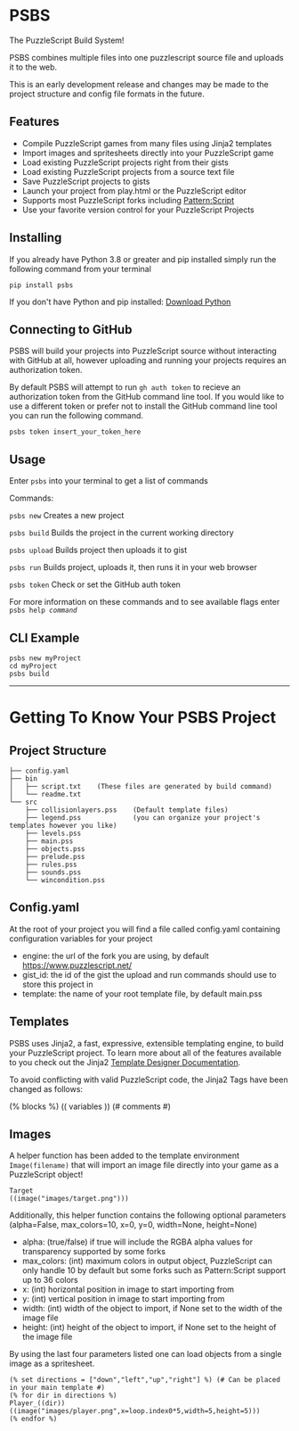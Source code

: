 # PSBS

The PuzzleScript Build System!

PSBS combines multiple files into one puzzlescript source file and uploads it to the web.

This is an early development release and changes may be made to the project structure and config file formats in the future.

## Features

 - Compile PuzzleScript games from many files using Jinja2 templates
 - Import images and spritesheets directly into your PuzzleScript game
 - Load existing PuzzleScript projects right from their gists
 - Load existing PuzzleScript projects from a source text file
 - Save PuzzleScript projects to gists
 - Launch your project from play.html or the PuzzleScript editor
 - Supports most PuzzleScript forks including [Pattern:Script](https://github.com/ClementSparrow/Pattern-Script)
 - Use your favorite version control for your PuzzleScript Projects

## Installing

If you already have Python 3.8 or greater and pip installed simply run the following command from your terminal

`pip install psbs`

If you don't have Python and pip installed: [Download Python](https://www.python.org/downloads/)

## Connecting to GitHub

PSBS will build your projects into PuzzleScript source without interacting with GitHub at all, however uploading and running your projects requires an authorization token.

By default PSBS will attempt to run `gh auth token` to recieve an authorization token from the GitHub command line tool.  If you would like to use a different token or prefer not to install the GitHub command line tool you can run the following command.

`psbs token insert_your_token_here`

## Usage

Enter `psbs` into your terminal to get a list of commands

Commands:

`psbs new` Creates a new project

`psbs build` Builds the project in the current working directory

`psbs upload` Builds project then uploads it to gist

`psbs run` Builds project, uploads it, then runs it in your web browser

`psbs token` Check or set the GitHub auth token

For more information on these commands and to see available flags enter `psbs help `*`command`*

## CLI Example

    psbs new myProject
    cd myProject
    psbs build


---

# Getting To Know Your PSBS Project

## Project Structure

    ├── config.yaml
    ├── bin
    │   ├── script.txt    (These files are generated by build command)
    │   └── readme.txt
    └── src
        ├── collisionlayers.pss    (Default template files)
        ├── legend.pss             (you can organize your project's templates however you like)
        ├── levels.pss
        ├── main.pss
        ├── objects.pss
        ├── prelude.pss
        ├── rules.pss
        ├── sounds.pss
        └── wincondition.pss


## Config.yaml

At the root of your project you will find a file called config.yaml containing configuration variables for your project

- engine: the url of the fork you are using, by default https://www.puzzlescript.net/
- gist_id: the id of the gist the upload and run commands should use to store this project in
- template: the name of your root template file, by default main.pss

## Templates

PSBS uses Jinja2, a fast, expressive, extensible templating engine, to build your PuzzleScript project.  To learn more about all of the features available to you check out the Jinja2 [Template Designer Documentation](https://jinja.palletsprojects.com/en/3.1.x/templates/).

To avoid conflicting with valid PuzzleScript code, the Jinja2 Tags have been changed as follows:

(% blocks %) (( variables )) (# comments #)

## Images

A helper function has been added to the template environment `Image(filename)` that will import an image file directly into your game as a PuzzleScript object!

    Target
    ((image("images/target.png")))

Additionally, this helper function contains the following optional parameters (alpha=False, max_colors=10, x=0, y=0, width=None, height=None)

- alpha: (true/false) if true will include the RGBA alpha values for transparency supported by some forks
- max_colors: (int) maximum colors in output object, PuzzleScript can only handle 10 by default but some forks such as Pattern:Script support up to 36 colors
- x: (int) horizontal position in image to start importing from
- y: (int) vertical position in image to start importing from
- width: (int) width of the object to import, if None set to the width of the image file
- height: (int) height of the object to import, if None set to the height of the image file

By using the last four parameters listed one can load objects from a single image as a spritesheet.

    (% set directions = ["down","left","up","right"] %) (# Can be placed in your main template #)
    (% for dir in directions %)
    Player_((dir))
    ((image("images/player.png",x=loop.index0*5,width=5,height=5)))
    (% endfor %)